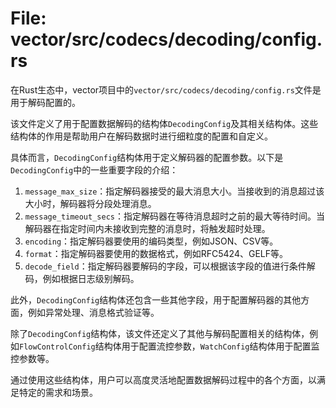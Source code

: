 # File: vector/src/codecs/decoding/config.rs

在Rust生态中，vector项目中的`vector/src/codecs/decoding/config.rs`文件是用于解码配置的。

该文件定义了用于配置数据解码的结构体`DecodingConfig`及其相关结构体。这些结构体的作用是帮助用户在解码数据时进行细粒度的配置和自定义。

具体而言，`DecodingConfig`结构体用于定义解码器的配置参数。以下是`DecodingConfig`中的一些重要字段的介绍：

1. `message_max_size`：指定解码器接受的最大消息大小。当接收到的消息超过该大小时，解码器将分段处理消息。
2. `message_timeout_secs`：指定解码器在等待消息超时之前的最大等待时间。当解码器在指定时间内未接收到完整的消息时，将触发超时处理。
3. `encoding`：指定解码器要使用的编码类型，例如JSON、CSV等。
4. `format`：指定解码器要使用的数据格式，例如RFC5424、GELF等。
5. `decode_field`：指定解码器要解码的字段，可以根据该字段的值进行条件解码，例如根据日志级别解码。

此外，`DecodingConfig`结构体还包含一些其他字段，用于配置解码器的其他方面，例如异常处理、消息格式验证等。

除了`DecodingConfig`结构体，该文件还定义了其他与解码配置相关的结构体，例如`FlowControlConfig`结构体用于配置流控参数，`WatchConfig`结构体用于配置监控参数等。

通过使用这些结构体，用户可以高度灵活地配置数据解码过程中的各个方面，以满足特定的需求和场景。

